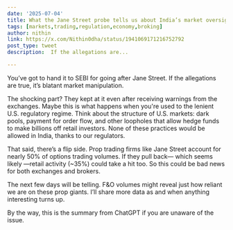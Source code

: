 ```yaml
---
date: '2025-07-04'
title: What the Jane Street probe tells us about India’s market oversight
tags: [markets,trading,regulation,economy,broking]
author: nithin
link: https://x.com/Nithin0dha/status/1941069171216752792
post_type: tweet
description:  If the allegations are...

---
```

You’ve got to hand it to SEBI for going after Jane Street. If the allegations are true, it’s blatant market manipulation.

The shocking part? They kept at it even after receiving warnings from the exchanges. Maybe this is what happens when you're used to the lenient U.S. regulatory regime. Think about the structure of U.S. markets: dark pools, payment for order flow, and other loopholes that allow hedge funds to make billions off retail investors. None of these practices would be allowed in India, thanks to our regulators.

That said, there’s a flip side. Prop trading firms like Jane Street account for nearly 50% of options trading volumes. If they pull back— which seems likely —retail activity (~35%) could take a hit too. So this could be bad news for both exchanges and brokers.

The next few days will be telling. F&O volumes might reveal just how reliant we are on these prop giants. I’ll share more data as and when anything interesting turns up.

By the way, this is the summary from ChatGPT if you are unaware of the issue.
